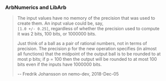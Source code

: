 ### ArbNumerics and LibArb

> The input values have no memory of the precision that was used to create them. An input value could be, say,    
`[1.0 +/- 0.25]`, regardless of whether the precision used to compute it was 2 bits, 100 bits, or 1000000 bits.
>
>Just think of a ball as a pair of rational numbers, not in terms of precision. The precision p for the new operation specifies (in almost all functions) that the midpoint of the output ball is to be rounded to at most p bits; if p = 100 then the output will be rounded to at most 100 bits even if the inputs have 1000000 bits.
>
> -- Fredrik Johansson on nemo-dev, 2018-Dec-05
